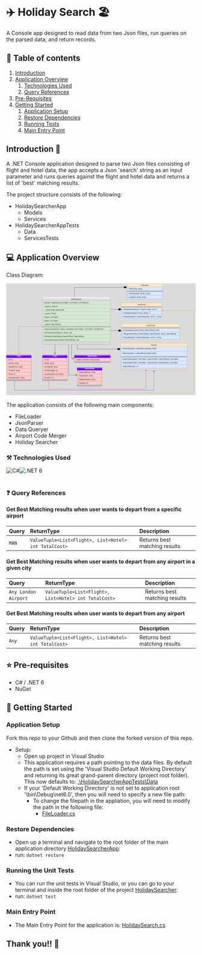# ✈️ Holiday Search 🏖️
A Console app designed to read data from two Json files, run queries on the parsed data, and return records.

## :link: Table of contents
1. [Introduction](#introduction)
2. [Application Overview](#applicationOverview)
   1. [Technologies Used](#technologiesUsed)
   2. [Query References](#QueryReference)
3. [Pre-Requisites](#prerequisites)
4. [Getting Started](#gettingStarted)
   1. [Application Setup](#applicationsetup)
   2. [Restore Dependencies](#restoredependencies)
   3. [Running Tests](#runningtests)
   4. [Main Entry Point](#mainentrypoint)

## Introduction :wave: <a name="introduction"></a>
A .NET Console application designed to parse two Json files consisting of flight and hotel data, the app accepts a Json 'search' string as an input parameter and runs queries against the flight and hotel data and returns a list of 'best' matching results.

The project structure consists of the following:

 * HolidaySearcherApp
   * Models
   * Services
 * HolidaySearcherAppTests
   * Data
   * ServicesTests 

## :computer: Application Overview <a name="applicationOverview"></a>

Class Diagram:

![](https://github.com/Hayley96/HolidaySearcher/blob/main/Resources/HolidaySearcherUML.png)

The application consists of the following main components:

* FileLoader
* JsonParser
* Data Queryer
* Airport Code Merger
* Holiday Searcher

### ⚒️ Technologies Used <a name="technologiesUsed"></a>

<div>
<img align="left" alt="C#" title="C-Sharp" src="https://img.shields.io/badge/C%23-239120?style=for-the-badge&logo=c-sharp&logoColor=white" />
<img align="left" alt=".NET 6" title=".NET 6" src="https://img.shields.io/badge/.NET-512BD4?style=for-the-badge&logo=dotnet&logoColor=white" />
</div>
</br></br>

### ❓ Query References <a name="QueryReference"></a>

#### Get Best Matching results when user wants to depart from a specific airport

| Query     | ReturnType                                            | Description                       |
| :-------- | :-----------------------------------------------------| :---------------------------------|
| `MAN`     | `ValueTuple<List<Flight>, List<Hotel> int TotalCost>` | Returns best matching results     |

#### Get Best Matching results when user wants to depart from any airport in a given city

| Query                    | ReturnType                                            | Description                       |
| :------------------------| :-----------------------------------------------------| :---------------------------------|
| `Any London Airport`     | `ValueTuple<List<Flight>, List<Hotel> int TotalCost>` | Returns best matching results     |

#### Get Best Matching results when user wants to depart from any airport

| Query     | ReturnType                                            | Description                       |
| :---------| :-----------------------------------------------------| :---------------------------------|
| `Any`     | `ValueTuple<List<Flight>, List<Hotel> int TotalCost>` | Returns best matching results     |

## ⭐ Pre-requisites <a name="prerequisites"></a>

* C# / .NET 6
* NuGet

## 🔀 Getting Started <a name="gettingStarted"></a>

### Application Setup <a name="applicationsetup"></a>

Fork this repo to your Github and then clone the forked version of this repo.

- Setup:
	- Open up project in Visual Studio
	- This application requires a path pointing to the data files. By default the path is set using the 'Visual Studio Default Working Directory' and returning its great grand-parent directory (project root folder). This now defaults to: [.\HolidaySearcherAppTests\Data](./HolidaySearcherAppTests/Data)
	 - If your 'Default Working Directory' is not set to application root '\bin\Debug\net6.0', then you will need to specify a new file path:
       - To change the filepath in the appliation, you will need to modify the path in the following file:
	      * [FileLoader.cs](https://github.com/Hayley96/HolidaySearcher/blob/main/HolidaySearcherApp/Services/FileLoader.cs)

### Restore Dependencies <a name="restoredependencies"></a>

- Open up a terminal and navigate to the root folder of the main application directory [HolidaySearcherApp](./HolidaySearcherApp):
 - run: `dotnet restore`

### Running the Unit Tests <a name="runningtests"></a>

- You can run the unit tests in Visual Studio, or you can go to your terminal and inside the root folder of the project [HolidaySearcher](../../):
 - run: `dotnet test`


### Main Entry Point <a name="mainentrypoint"></a>
- The Main Entry Point for the application is: [HolidaySearch.cs](https://github.com/Hayley96/HolidaySearcher/blob/main/HolidaySearcherApp/Services/HolidaySearch.cs)


## Thank you!! 👋

